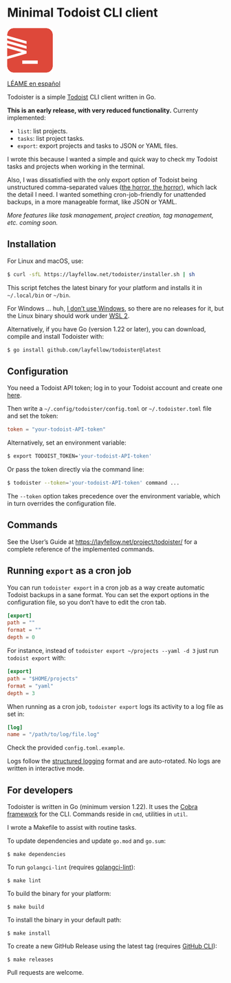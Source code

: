 # Minimal Todoist CLI client

![Todoister](icon.png)

[LÉAME en español](README.es.md)

Todoister is a simple [Todoist](https://todoist.com/) CLI client written in Go.

**This is an early release, with very reduced functionality.** Currenty implemented:

- `list`: list projects.
- `tasks`: list project tasks.
- `export`: export projects and tasks to JSON or YAML files.

I wrote this because I wanted a simple and quick way to check my Todoist tasks and projects
when working in the terminal.

Also, I was dissatisfied with the only export option of Todoist being unstructured
comma-separated values
([the horror, the horror](https://www.oxfordreference.com/display/10.1093/acref/9780199567454.001.0001/acref-9780199567454-e-931)),
which lack the detail I need. I wanted something cron-job-friendly for unattended
backups, in a more manageable format, like JSON or YAML.

*More features like task management, project creation, tag management, etc. coming soon.*

## Installation

For Linux and macOS, use:

```sh
$ curl -sfL https://layfellow.net/todoister/installer.sh | sh
```

This script fetches the latest binary for your platform and installs it in `~/.local/bin` or
`~/bin`.

For Windows ... huh,
[I don’t use Windows](https://www.fsf.org/news/lifes-better-together-when-you-avoid-windows-11),
so there are no releases for it, but the Linux binary should work under
[WSL 2](https://learn.microsoft.com/en-us/windows/wsl/).

Alternatively, if you have Go (version 1.22 or later), you can download, compile and install
Todoister with:

```sh
$ go install github.com/layfellow/todoister@latest
```

## Configuration

You need a Todoist API token; log in to your Todoist account and create one
[here](https://app.todoist.com/app/settings/integrations/developer).

Then write a `~/.config/todoister/config.toml` or  `~/.todoister.toml` file and set the token:

```toml
token = "your-todoist-API-token"
```

Alternatively, set an environment variable:

```sh
$ export TODOIST_TOKEN='your-todoist-API-token'
```
Or pass the token directly via the command line:

```sh
$ todoister --token='your-todoist-API-token' command ...
```
The `--token` option takes precedence over the environment variable, which in turn overrides the
configuration file.


## Commands

See the User’s Guide at https://layfellow.net/project/todoister/ for a complete reference
of the implemented commands.

## Running `export` as a cron job

You can run `todoister export` in a cron job as a way create automatic Todoist backups in a
sane format. You can set the export options in the configuration file, so you don’t have
to edit the cron tab.

```toml
[export]
path = ""
format = ""
depth = 0
```

For instance, instead of `todoister export ~/projects --yaml -d 3` just run `todoist export`
with:

```toml
[export]
path = "$HOME/projects"
format = "yaml"
depth = 3
```
When running as a cron job, `todoister export` logs its activity to a log file as set in:

```toml
[log]
name = "/path/to/log/file.log"
```

Check the provided `config.toml.example`.

Logs follow the
[structured logging](https://pkg.go.dev/log/slog) format and are auto-rotated.
No logs are written in interactive mode.

## For developers

Todoister is written in Go (minimum version 1.22). It uses the
[Cobra framework](https://cobra.dev/)
for the CLI. Commands reside in `cmd`, utilities in `util`.

I wrote a Makefile to assist with routine tasks.

To update dependencies and update `go.mod` and `go.sum`:

    $ make dependencies

To run `golangci-lint` (requires [golangci-lint](https://golangci-lint.run/)):

    $ make lint

To build the binary for your platform:

    $ make build

To install the binary in your default path:

    $ make install

To create a new GitHub Release using the latest tag (requires [GitHub CLI](https://cli.github.com/)):

    $ make releases

Pull requests are welcome.
